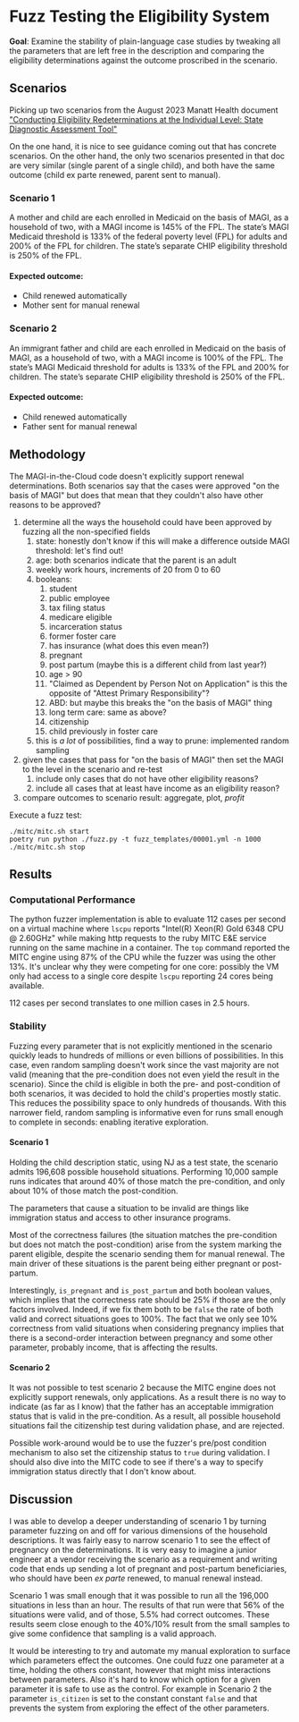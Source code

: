 # Fuzz Testing the Eligibility System 

**Goal**: Examine the stability of plain-language case studies by tweaking all the parameters that are left free in the description and comparing the eligibility determinations against the outcome proscribed in the scenario.

## Scenarios
Picking up two scenarios from the August 2023 Manatt Health document ["Conducting Eligibility Redeterminations at the Individual Level: State Diagnostic Assessment Tool"](https://www.shvs.org/wp-content/uploads/2023/08/SHVS_Conducting-Eligibility-Redeterminations-at-the-Individual-Level.pdf)

On the one hand, it is nice to see guidance coming out that has concrete scenarios. On the other hand, the only two scenarios presented in that doc are very similar (single parent of a single child), and both have the same outcome (child ex parte renewed, parent sent to manual).

### Scenario 1

A mother and child are each enrolled in Medicaid on the basis of MAGI, as a household of two, with a MAGI income is 145% of the FPL. The state’s MAGI Medicaid threshold is 133% of the federal poverty level (FPL) for adults and 200% of the FPL for children. The state’s separate CHIP eligibility threshold is 250% of the FPL.

#### Expected outcome:
- Child renewed automatically
- Mother sent for manual renewal

### Scenario 2

An immigrant father and child are each enrolled in Medicaid on the basis of MAGI, as a household of two, with a MAGI income is 100% of the FPL. The state’s MAGI Medicaid threshold for adults is 133% of the FPL and 200% for children. The state’s separate CHIP eligibility threshold is 250% of the FPL.

#### Expected outcome:
- Child renewed automatically
- Father sent for manual renewal

## Methodology

The MAGI-in-the-Cloud code doesn't explicitly support renewal determinations. Both scenarios say that the cases were approved "on the basis of MAGI" but does that mean that they couldn't also have other reasons to be approved?
1. determine all the ways the household could have been approved by fuzzing all the non-specified fields
   1. state: honestly don't know if this will make a difference outside MAGI threshold: let's find out!
   2. age: both scenarios indicate that the parent is an adult
   3. weekly work hours, increments of 20 from 0 to 60
   4. booleans:
      1. student
      2. public employee
      3. tax filing status
      4. medicare eligible
      5. incarceration status
      6. former foster care
      7. has insurance (what does this even mean?)
      8. pregnant
      9. post partum (maybe this is a different child from last year?)
      10. age > 90
      11. "Claimed as Dependent by Person Not on Application" is this the opposite of "Attest Primary Responsibility"?
      12. ABD: but maybe this breaks the "on the basis of MAGI" thing
      13. long term care: same as above?
      14. citizenship
      15. child previously in foster care
   5. this is *a lot* of possibilities, find a way to prune: implemented random sampling
2. given the cases that pass for "on the basis of MAGI" then set the MAGI to the level in the scenario and re-test
   1. include only cases that do not have other eligibility reasons?
   2. include all cases that at least have income as an eligibility reason?
3. compare outcomes to scenario result: aggregate, plot, *profit*

Execute a fuzz test:
```
./mitc/mitc.sh start
poetry run python ./fuzz.py -t fuzz_templates/00001.yml -n 1000
./mitc/mitc.sh stop
```

## Results

### Computational Performance

The python fuzzer implementation is able to evaluate 112 cases per second on a virtual machine where `lscpu` reports "Intel(R) Xeon(R) Gold 6348 CPU @ 2.60GHz" while making http requests to the ruby MITC E&E service running on the same machine in a container. The `top` command reported the MITC engine using 87% of the CPU while the fuzzer was using the other 13%. It's unclear why they were competing for one core: possibly the VM only had access to a single core despite `lscpu` reporting 24 cores being available.

112 cases per second translates to one million cases in 2.5 hours.

### Stability

Fuzzing every parameter that is not explicitly mentioned in the scenario quickly leads to hundreds of millions or even billions of possibilities. In this case, even random sampling doesn't work since the vast majority are not valid (meaning that the pre-condition does not even yield the result in the scenario). Since the child is eligible in both the pre- and post-condition of both scenarios, it was decided to hold the child's properties mostly static. This reduces the possibility space to only hundreds of thousands. With this narrower field, random sampling is informative even for runs small enough to complete in seconds: enabling iterative exploration.

#### Scenario 1

Holding the child description static, using NJ as a test state, the scenario admits 196,608 possible household situations. Performing 10,000 sample runs indicates that around 40% of those match the pre-condition, and only about 10% of those match the post-condition.

The parameters that cause a situation to be invalid are things like immigration status and access to other insurance programs.

Most of the correctness failures (the situation matches the pre-condition but does not match the post-condition) arise from the system marking the parent eligible, despite the scenario sending them for manual renewal. The main driver of these situations is the parent being either pregnant or post-partum.

Interestingly, `is_pregnant` and `is_post_partum` and both boolean values, which implies that the correctness rate should be 25% if those are the only factors involved. Indeed, if we fix them both to be `false` the rate of both valid and correct situations goes to 100%. The fact that we only see 10% correctness from valid situations when considering pregnancy implies that there is a second-order interaction between pregnancy and some other parameter, probably income, that is affecting the results.

#### Scenario 2

It was not possible to test scenario 2 because the MITC engine does not explicitly support renewals, only applications. As a result there is no way to indicate (as far as I know) that the father has an acceptable immigration status that is valid in the pre-condition. As a result, all possible household situations fail the citizenship test during validation phase, and are rejected.

Possible work-around would be to use the fuzzer's pre/post condition mechanism to also set the citizenship status to `true` during validation. I should also dive into the MITC code to see if there's a way to specify immigration status directly that I don't know about.

## Discussion

I was able to develop a deeper understanding of scenario 1 by turning parameter fuzzing on and off for various dimensions of the household descriptions. It was fairly easy to narrow scenario 1 to see the effect of pregnancy on the determinations. It is very easy to imagine a junior engineer at a vendor receiving the scenario as a requirement and writing code that ends up sending a lot of pregnant and post-partum beneficiaries, who should have been *ex parte* renewed, to manual renewal instead.

Scenario 1 was small enough that it was possible to run all the 196,000 situations in less than an hour. The results of that run were that 56% of the situations were valid, and of those, 5.5% had correct outcomes. These results seem close enough to the 40%/10% result from the small samples to give some confidence that sampling is a valid approach.

It would be interesting to try and automate my manual exploration to surface which parameters effect the outcomes. One could fuzz one parameter at a time, holding the others constant, however that might miss interactions between parameters. Also it's hard to know which option for a given parameter it is safe to use as the control. For example in Scenario 2 the parameter `is_citizen` is set to the constant constant `false` and that prevents the system from exploring the effect of the other parameters.
